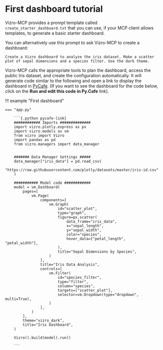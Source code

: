 # First dashboard tutorial

Vizro-MCP provides a prompt template called `create_starter_dashboard.txt` that you can use, if your MCP client allows templates, to generate a basic starter dashboard.

You can alternatively use this prompt to ask Vizro-MCP to create a dashboard:

```text
Create a Vizro dashboard to analyze the iris dataset. Make a scatter plot of sepal dimensions and a species filter. Use the dark theme.
```


Vizro-MCP calls the appropriate tools to plan the dashboard, access the public Iris dataset, and create the configuration automatically.  It will generate code similar to the following and open a link to display the dashboard in [PyCafe](https://py.cafe/). (If you want to see the dashboard for the code below, click on the **Run and edit this code in Py.Cafe** link).

!!! example "First dashboard"

    === "app.py"

        ```{.python pycafe-link}
		############ Imports ##############
		import vizro.plotly.express as px
		import vizro.models as vm
		from vizro import Vizro
		import pandas as pd
		from vizro.managers import data_manager
		
		
		####### Data Manager Settings #####
		data_manager["iris_data"] = pd.read_csv(
		    "https://raw.githubusercontent.com/plotly/datasets/master/iris-id.csv"
		)
		
		########### Model code ############
		model = vm.Dashboard(
		    pages=[
		        vm.Page(
		            components=[
		                vm.Graph(
		                    id="scatter_plot",
		                    type="graph",
		                    figure=px.scatter(
		                        data_frame="iris_data",
		                        x="sepal_length",
		                        y="sepal_width",
		                        color="species",
		                        hover_data=["petal_length", "petal_width"],
		                    ),
		                    title="Sepal Dimensions by Species",
		                )
		            ],
		            title="Iris Data Analysis",
		            controls=[
		                vm.Filter(
		                    id="species_filter",
		                    type="filter",
		                    column="species",
		                    targets=["scatter_plot"],
		                    selector=vm.Dropdown(type="dropdown", multi=True),
		                )
		            ],
		        )
		    ],
		    theme="vizro_dark",
		    title="Iris Dashboard",
		)
		
		Vizro().build(model).run()

        ```

    



